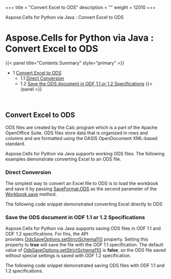 +++
title = "Convert Excel to ODS" 
description = "" 
weight = 12010 
+++

Aspose.Cells for Python via Java : Convert Excel to ODS  

# Aspose.Cells for Python via Java : Convert Excel to ODS


{{< panel title="Contents Summary" style="primary" >}}
*   1 [Convert Excel to ODS](#ConvertExceltoODS-ConvertExceltoODS)
    *   1.1 [Direct Conversion](#ConvertExceltoODS-DirectConversion)
    *   1.2 [Save the ODS document in ODF 1.1 or 1.2 Specifications](#ConvertExceltoODS-SavetheODSdocumentinODF1.1or1.2Specifications)
{{< /panel >}}
 

 

## Convert Excel to ODS

ODS files are created by the Calc program which is a part of the Apache OpenOffice Suite. ODS files store data that is organized in rows and columns and are formatted using the OASIS OpenDocument XML-based standard.

Aspose.Cells for Python via Java supports working ODS files. The following examples demonstrate converting Excel to an ODS file.

### Direct Conversion

The simplest way to convert an Excel file to ODS is to load the workbook and save it by passing [SaveFormat.ODS](https://apireference.aspose.com/cells/python/asposecells.api/saveformat#ODS) as the second parameter of the [Workbook.save](https://apireference.aspose.com/cells/python/asposecells.api/workbook#save(java.lang.String,%20int)) method.

The following code snippet demonstrated converting Excel directly to ODS

### Save the ODS document in ODF 1.1 or 1.2 Specifications

Aspose.Cells for Python via Java supports saving ODS files in ODF 1.1 and ODF 1.2 specifications. For this, the API provides [OdsSaveOptions.setStrictSchema11()](https://apireference.aspose.com/cells/python/asposecells.api/odssaveoptions#IsStrictSchema11) property. Setting this property to **true** will save the file with the ODF 1.1 specification. The default value of [OdsSaveOptions.setStrictSchema11()](https://apireference.aspose.com/cells/python/asposecells.api/odssaveoptions#IsStrictSchema11) is **false**, so the ODS file saved without special settings is saved with ODF 1.2 specification.

The following code snippet demonstrated saving ODS files with ODF 1.1 and 1.2 specifications.

